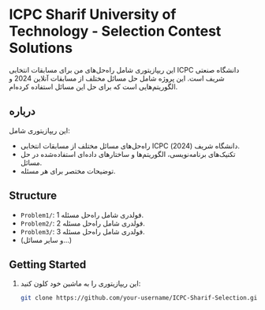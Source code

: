 # ICPC Sharif University of Technology - Selection Contest Solutions

این ریپازیتوری شامل راه‌حل‌های من برای مسابقات انتخابی ICPC دانشگاه صنعتی شریف است. این پروژه شامل حل مسائل مختلف از مسابقات آنلاین 2024 و الگوریتم‌هایی است که برای حل این مسائل استفاده کرده‌ام.

## درباره
این ریپازیتوری شامل:
- راه‌حل‌های مسائل مختلف از مسابقات انتخابی ICPC دانشگاه شریف (2024).
- تکنیک‌های برنامه‌نویسی، الگوریتم‌ها و ساختارهای داده‌ای استفاده‌شده در حل مسائل.
- توضیحات مختصر برای هر مسئله.

## Structure
- `Problem1/`: فولدری شامل راه‌حل مسئله 1.
- `Problem2/`: فولدری شامل راه‌حل مسئله 2.
- `Problem3/`: فولدری شامل راه‌حل مسئله 3.
- (و سایر مسائل…)

## Getting Started
1. این ریپازیتوری را به ماشین خود کلون کنید:
   ```bash
   git clone https://github.com/your-username/ICPC-Sharif-Selection.git
